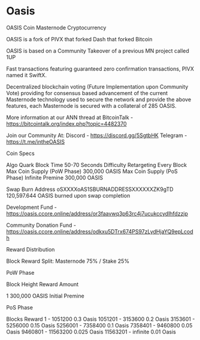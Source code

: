 # Oasis

OASIS Coin Masternode Cryptocurrency

OASIS is a fork of PIVX that forked Dash that forked Bitcoin

OASIS is based on a Community Takeover of a previous MN project called 1UP

Fast transactions featuring guaranteed zero confirmation transactions, PIVX named it SwiftX.

Decentralized blockchain voting (Future Implementation upon Community Vote) providing for consensus based advancement of the current Masternode technology used to secure the network and provide the above features, each Masternode is secured with a collateral of 285 OASIS.

More information at our ANN thread at BitcoinTalk - https://bitcointalk.org/index.php?topic=4482370

Join our Community At:
Discord - https://discord.gg/5SgtbHK
Telegram - https://t.me/intheOASIS

Coin Specs


Algo	                 Quark
Block Time	           50-70 Seconds
Difficulty Retargeting	Every Block
Max Coin Supply (PoW Phase)	300,000 OASIS
Max Coin Supply (PoS Phase)	Infinite
Premine	               300,000 OASIS 

Swap Burn Address oSXXXXoAS1SBURNADDRESSXXXXXXZK9gTD 120,597.644 OASIS burned upon swap completion

Development Fund - https://oasis.ccore.online/address/or3faavwq3p63rc4j7ucukccydlhfdzzjp

Community Donation Fund - https://oasis.ccore.online/address/odkxu5DTrx674PS97zLydHjaYQ9epLcodh




Reward Distribution

Block Reward Split: Masternode 75% / Stake 25%

PoW Phase

Block Height	              Reward Amount	

1	                          300,000 OASIS	Initial Premine

PoS Phase

Blocks	                    Reward
1 - 1051200	                0.3 Oasis
1051201 - 3153600	          0.2 Oasis
3153601 - 5256000	          0.15 Oasis
5256001 - 7358400	          0.1 Oasis
7358401 - 9460800	          0.05 Oasis
9460801 - 11563200	        0.025 Oasis
11563201 - infinite	        0.01 Oasis
